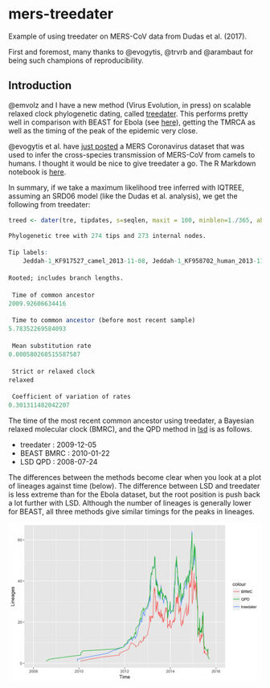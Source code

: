 # mers-treedater
Example of using treedater on MERS-CoV data from Dudas et al. (2017).

First and foremost, many thanks to @evogytis, @trvrb and @arambaut for being such champions of reproducibility.

## Introduction

@emvolz and I have a new method (Virus Evolution, in press) on scalable relaxed clock phylogenetic dating, called [treedater](https://github.com/emvolz/treedater). This performs pretty well in comparison with BEAST for Ebola (see [here](https://github.com/sdwfrost/ebov-treedater)), getting the TMRCA as well as the timing of the peak of the epidemic very close.

@evogytis et al. have [just posted](https://github.com/blab/mers-structure) a MERS Coronavirus dataset that was used to infer the cross-species transmission of MERS-CoV from camels to humans. I thought it would be nice to give treedater a go. The R Markdown notebook is [here](https://github.com/sdwfrost/mers-treedater/blob/master/mers.Rmd).

In summary, if we take a maximum likelihood tree inferred with IQTREE, assuming an SRD06 model (like the Dudas et al. analysis), we get the following from treedater:

```r
treed <- dater(tre, tipdates, s=seqlen, maxit = 100, minblen=1./365, abstol = .001, quiet = TRUE, temporalConstraints=TRUE, numStart=2, searchRoot=10, strictClock=FALSE, ncpu=10)
```

```r
Phylogenetic tree with 274 tips and 273 internal nodes.

Tip labels:
	Jeddah-1_KF917527_camel_2013-11-08, Jeddah-1_KF958702_human_2013-11-05, Riyadh_3_2013_KF600613_human_2013-02-05, Riyadh_4_2013_KJ156952_human_2013-03-01, D1164.1_14_KX108937_camel_2014-06-02, UAE_D1164.11_2014_KP719929_camel_2014-06, ...

Rooted; includes branch lengths.

 Time of common ancestor 
2009.92606634416 

 Time to common ancestor (before most recent sample) 
5.78352269584093 

 Mean substitution rate 
0.000580268515587587 

 Strict or relaxed clock 
relaxed 

 Coefficient of variation of rates 
0.301311482042207 
```

The time of the most recent common ancestor using treedater, a Bayesian relaxed molecular clock (BMRC), and the QPD method in [lsd](https://github.com/tothuhien/lsd-0.3beta) is as follows.

- treedater  : 2009-12-05
- BEAST BMRC : 2010-01-22
- LSD QPD    : 2008-07-24

The differences between the methods become clear when you look at a plot of lineages against time (below). The difference between LSD and treedater is less extreme than for the Ebola dataset, but the root position is push back a lot further with LSD. Although the number of lineages is generally lower for BEAST, all three methods give similar timings for the peaks in lineages.

![](ltt.png)
